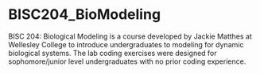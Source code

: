 # BISC204_BioModeling
BISC 204: Biological Modeling is a course developed by Jackie Matthes at Wellesley College to introduce undergraduates to modeling for dynamic biological systems. The lab coding exercises were designed for sophomore/junior level undergraduates with no prior coding experience. 

